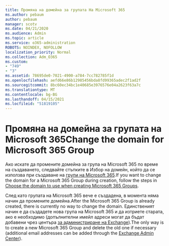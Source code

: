 ```yaml
---
title: Промяна на домейна за групата На Microsoft 365
ms.author: pebaum
author: pebaum
manager: scotv
ms.date: 04/21/2020
ms.audience: Admin
ms.topic: article
ms.service: o365-administration
ROBOTS: NOINDEX, NOFOLLOW
localization_priority: Normal
ms.collection: Adm_O365
ms.custom:
- "749"
- "3"
ms.assetid: 78695de0-7021-4900-a784-7cc782785f1d
ms.openlocfilehash: aefd66e86b12985456bda8fd99365adec2f1ad2f
ms.sourcegitcommit: 8bc60ec34bc1e40685e3976576e04a2623f63a7c
ms.translationtype: MT
ms.contentlocale: bg-BG
ms.lasthandoff: 04/15/2021
ms.locfileid: "51819105"
---
```

# <a name="change-the-domain-for-microsoft-365-group"></a><span data-ttu-id="2e872-102">Промяна на домейна за групата на Microsoft 365</span><span class="sxs-lookup"><span data-stu-id="2e872-102">Change the domain for Microsoft 365 Group</span></span>

<span data-ttu-id="2e872-103">Ако искате да промените домейна за група на Microsoft 365 по време на създаването, следвайте стъпките в Избор на домейн, който да се използва при създаване на [групи на Microsoft 365](https://docs.microsoft.com/microsoft-365/admin/create-groups/choose-domain-to-create-groups).</span><span class="sxs-lookup"><span data-stu-id="2e872-103">If you want to change the domain for a Microsoft 365 Group during creation, follow the steps in [Choose the domain to use when creating Microsoft 365 Groups](https://docs.microsoft.com/microsoft-365/admin/create-groups/choose-domain-to-create-groups).</span></span>
  
<span data-ttu-id="2e872-104">След като групата на Microsoft 365 вече е създадена, в момента няма начин да промените домейна.</span><span class="sxs-lookup"><span data-stu-id="2e872-104">After the Microsoft 365 Group is already created, there is currently no way to change the domain.</span></span> <span data-ttu-id="2e872-105">Единственият начин е да създадете нова група на Microsoft 365 и да изтриете старата, ако е необходимо (допълнителни имейл адреси могат да бъдат добавени чрез центъра [за администриране на Exchange](https://outlook.office365.com/ecp.aspx)).</span><span class="sxs-lookup"><span data-stu-id="2e872-105">The only way is to create a new Microsoft 365 Group and delete the old one if necessary (additional email addresses can be added through the [Exchange Admin Center](https://outlook.office365.com/ecp.aspx)).</span></span>
